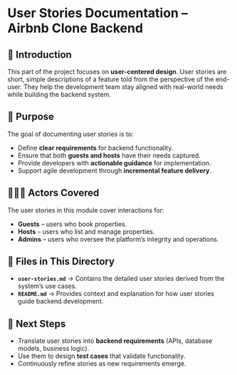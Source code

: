# User Stories Documentation – Airbnb Clone Backend  

## 📌 Introduction  
This part of the project focuses on **user-centered design**. User stories are short, simple descriptions of a feature told from the perspective of the end-user. They help the development team stay aligned with real-world needs while building the backend system.  

## 🎯 Purpose  
The goal of documenting user stories is to:  
- Define **clear requirements** for backend functionality.  
- Ensure that both **guests and hosts** have their needs captured.  
- Provide developers with **actionable guidance** for implementation.  
- Support agile development through **incremental feature delivery**.  

## 🧑‍🤝‍🧑 Actors Covered  
The user stories in this module cover interactions for:  
- **Guests** – users who book properties.  
- **Hosts** – users who list and manage properties.  
- **Admins** – users who oversee the platform’s integrity and operations.  

## 📂 Files in This Directory  
- **`user-stories.md`** → Contains the detailed user stories derived from the system’s use cases.  
- **`README.md`** → Provides context and explanation for how user stories guide backend development.  

## 🚀 Next Steps  
- Translate user stories into **backend requirements** (APIs, database models, business logic).  
- Use them to design **test cases** that validate functionality.  
- Continuously refine stories as new requirements emerge.  
